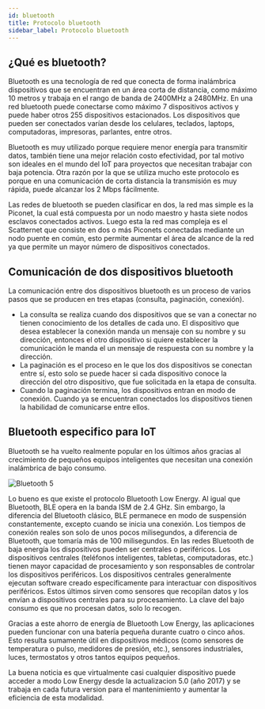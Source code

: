 ```yaml
---
id: bluetooth
title: Protocolo bluetooth
sidebar_label: Protocolo bluetooth
---
```


## ¿Qué es bluetooth?

Bluetooth es una tecnología de red que conecta de forma inalámbrica dispositivos que se encuentran en un área corta de distancia, como máximo 10 metros y trabaja en el rango de banda de 2400MHz a 2480MHz. En una red bluetooth puede conectarse como máximo 7 dispositivos activos y puede haber otros 255 dispositivos estacionados. Los dispositivos que pueden ser conectados varían desde los celulares, teclados, laptops, computadoras, impresoras, parlantes, entre otros.

Bluetooth es muy utilizado porque requiere menor energía para transmitir datos, también tiene una mejor relación costo efectividad, por tal motivo son ideales en el mundo del IoT para proyectos que necesitan trabajar con baja potencia. Otra razón por la que se utiliza mucho este protocolo es porque en una comunicación de corta distancia la transmisión es muy rápida, puede alcanzar los 2 Mbps fácilmente.

Las redes de bluetooth se pueden clasificar en dos, la red mas simple es la Piconet, la cual está compuesta por un nodo maestro y hasta siete nodos esclavos conectados activos. Luego esta la red mas compleja es el Scatternet que consiste en dos o más Piconets conectadas mediante un nodo puente en común, esto permite aumentar el área de alcance de la red ya que permite un mayor número de dispositivos conectados.


## Comunicación de dos dispositivos bluetooth

La comunicación entre dos dispositivos bluetooth es un proceso de varios pasos que se producen en tres etapas (consulta, paginación, conexión).
-	La consulta se realiza cuando dos dispositivos que se van a conectar no tienen conocimiento de los detalles de cada uno. El dispositivo que desea establecer la conexión manda un mensaje con su nombre y su dirección, entonces el otro dispositivo si quiere establecer la comunicación le manda el un mensaje de respuesta con su nombre y la dirección.
-	La paginación es el proceso en le que los dos dispositivos se conectan entre sí, esto solo se puede hacer si cada dispositivo conoce la dirección del otro dispositivo, que fue solicitada en la etapa de consulta.
-	Cuando la paginación termina, los dispositivos entran en modo de conexión. Cuando ya se encuentran conectados los dispositivos tienen la habilidad de comunicarse entre ellos.
## Bluetooth especifico para IoT

Bluetooth se ha vuelto realmente popular en los últimos años gracias al crecimiento de pequeños equipos inteligentes que necesitan una conexión inalámbrica de bajo consumo.

  ![Bluetooth 5](/img/bluetooth5.jpg)

Lo bueno es que existe el protocolo Bluetooth Low Energy. Al igual que Bluetooth, BLE opera en la banda ISM de 2.4 GHz. Sin embargo, la diferencia del Bluetooth clásico, BLE permanece en modo de suspensión constantemente, excepto cuando se inicia una conexión. Los tiempos de conexión reales son solo de unos pocos milisegundos, a diferencia de Bluetooth, que tomaría más de 100 milisegundos. En las redes Bluetooth de baja energía los dispositivos pueden ser centrales o periféricos. Los dispositivos centrales (teléfonos inteligentes, tabletas, computadoras, etc.) tienen mayor capacidad de procesamiento y son responsables de controlar los dispositivos periféricos. Los dispositivos centrales generalmente ejecutan software creado específicamente para interactuar con dispositivos periféricos. Estos últimos sirven como sensores que recopilan datos y los envían a dispositivos centrales para su procesamiento. La clave del bajo consumo es que no procesan datos, solo lo recogen.

Gracias a este ahorro de energía de Bluetooth Low Energy, las aplicaciones pueden funcionar con una batería pequeña durante cuatro o cinco años. Esto resulta sumamente útil en dispositivos médicos (como sensores de temperatura o pulso, medidores de presión, etc.), sensores industriales, luces, termostatos y otros tantos equipos pequeños.

La buena noticia es que virtualmente casi cualquier dispositivo puede acceder a modo Low Energy desde la actualizacion 5.0 (año 2017) y se trabaja en cada futura version para el mantenimiento y aumentar la eficiencia de esta modalidad.

